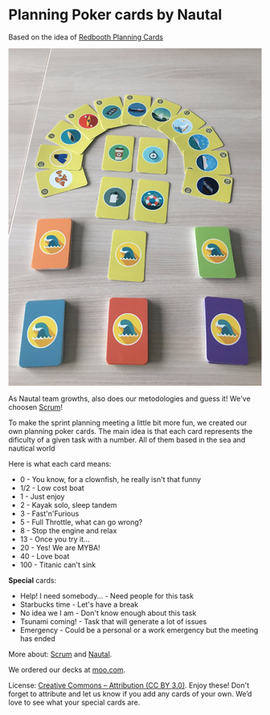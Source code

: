 # Planning Poker cards by Nautal
Based on the idea of [Redbooth Planning Cards](https://github.com/redbooth/scrum-poker-cards)

![](https://raw.githubusercontent.com/Nautal/scrum-poker-cards/master/images/cards-layout.jpg)

As Nautal team growths, also does our metodologies and guess it! We've choosen [Scrum](http://en.wikipedia.org/wiki/Scrum_%28software_development%29)!


To make the sprint planning meeting a little bit more fun, we created our own planning poker cards.
The main idea is that each card represents the dificulty of a given task with a number. All of them based in the sea and nautical world

Here is what each card means:

- 0 - You know, for a clownfish, he really isn't that funny
- 1/2 - Low cost boat
- 1 - Just enjoy
- 2 - Kayak solo, sleep tandem
- 3 - Fast'n'Furious
- 5 - Full Throttle, what can go wrong?
- 8 - Stop the engine and relax
- 13 - Once you try it...
- 20 - Yes! We are MYBA!
- 40 - Love boat
- 100 - Titanic can't sink

**Special** cards:
- Help! I need somebody... - Need people for this task
- Starbucks time - Let's have a break
- No idea we I am - Don't know enough about this task
- Tsunami coming! - Task that will generate a lot of issues
- Emergency - Could be a personal or a work emergency but the meeting has ended


More about: [Scrum](http://en.wikipedia.org/wiki/Scrum_%28software_development%29) and [Nautal](https://www.nautal.com/). 

We ordered our decks at [moo.com](http://uk.moo.com/).

License: [Creative Commons – Attribution (CC BY 3.0)](https://creativecommons.org/licenses/by/3.0/us/). 
Enjoy these! Don't forget to attribute and let us know if you add any cards of your own. We’d love to see what your special cards are.